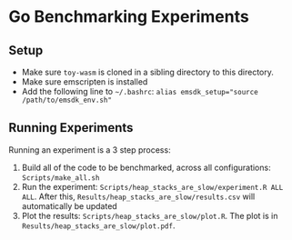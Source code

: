 # Go Benchmarking Experiments

## Setup

- Make sure `toy-wasm` is cloned in a sibling directory to this directory.
- Make sure emscripten is installed
- Add the following line to `~/.bashrc`: `alias emsdk_setup="source /path/to/emsdk_env.sh"`

## Running Experiments

Running an experiment is a 3 step process:

1. Build all of the code to be benchmarked, across all configurations: `Scripts/make_all.sh`
2. Run the experiment: `Scripts/heap_stacks_are_slow/experiment.R ALL ALL`. After this, `Results/heap_stacks_are_slow/results.csv` will automatically be updated
3. Plot the results: `Scripts/heap_stacks_are_slow/plot.R`. The plot is in `Results/heap_stacks_are_slow/plot.pdf`.
